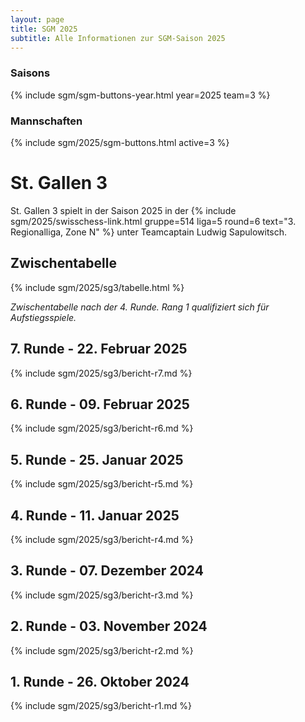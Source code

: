 ```yaml
---
layout: page
title: SGM 2025
subtitle: Alle Informationen zur SGM-Saison 2025
---
```


### Saisons

{% include sgm/sgm-buttons-year.html year=2025 team=3 %}

### Mannschaften

{% include sgm/2025/sgm-buttons.html active=3 %}

# St. Gallen 3

St. Gallen 3 spielt in der Saison 2025 in der
{% include sgm/2025/swisschess-link.html gruppe=514 liga=5 round=6 text="3. Regionalliga, Zone N" %} unter Teamcaptain
Ludwig Sapulowitsch.

## Zwischentabelle

{% include sgm/2025/sg3/tabelle.html %}

_Zwischentabelle nach der 4. Runde. Rang 1 qualifiziert sich für Aufstiegsspiele._

## 7. Runde - 22. Februar 2025

{% include sgm/2025/sg3/bericht-r7.md %}

## 6. Runde - 09. Februar 2025

{% include sgm/2025/sg3/bericht-r6.md %}

## 5. Runde - 25. Januar 2025

{% include sgm/2025/sg3/bericht-r5.md %}

## 4. Runde - 11. Januar 2025

{% include sgm/2025/sg3/bericht-r4.md %}

## 3. Runde - 07. Dezember 2024

{% include sgm/2025/sg3/bericht-r3.md %}

## 2. Runde - 03. November 2024

{% include sgm/2025/sg3/bericht-r2.md %}

## 1. Runde - 26. Oktober 2024

{% include sgm/2025/sg3/bericht-r1.md %}

<style>
table th, table td:nth-of-type(4) {
    white-space: nowrap;
}
</style>
